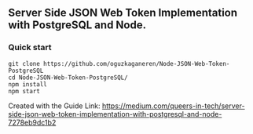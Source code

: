 ## Server Side JSON Web Token Implementation with PostgreSQL and Node.
### Quick start
``` 
git clone https://github.com/oguzkaganeren/Node-JSON-Web-Token-PostgreSQL
cd Node-JSON-Web-Token-PostgreSQL/
npm install
npm start
``` 
Created with the Guide Link: https://medium.com/queers-in-tech/server-side-json-web-token-implementation-with-postgresql-and-node-7278eb9dc1b2
